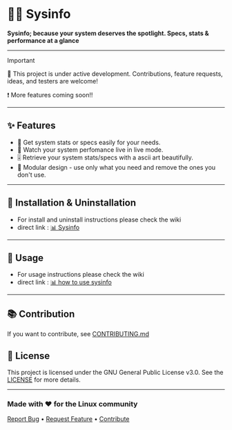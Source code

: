 # 👨‍💻 Sysinfo
**Sysinfo; because your system deserves the spotlight. Specs, stats & performance at a glance**

---

> [!IMPORTANT]
> 🚧 This project is under active development. Contributions, feature requests, ideas, and testers are welcome!
> 
> ❗ More features coming soon!!

---

## ✨ Features

- 🔄 Get system stats or specs easily for your needs.
- 📱 Watch your system perfomance live in live mode.
- 🎚️ Retrieve your system stats/specs with a ascii art beautifully.
- 🧩 Modular design - use only what you need and remove the ones you don't use.
---

## 💾 Installation & Uninstallation

- For install and uninstall instructions please check the wiki
- direct link : [📊 Sysinfo](https://github.com/quantumvoid0/sysinfo/wiki/🏠-Home)

---

## 🚀 Usage

- For usage instructions please check the wiki
- direct link : [📊 how to use sysinfo](https://github.com/quantumvoid0/sysinfo/wiki/🚀-Usage)

---

## 📚 Contribution

If you want to contribute, see [CONTRIBUTING.md](https://github.com/quantumvoid0/sysinfo/blob/main/CONTRIBUTING.md)


## 📄 License

This project is licensed under the GNU General Public License v3.0. See the [LICENSE](LICENSE) for more details.

---

### Made with ❤️ for the Linux community

[Report Bug](https://github.com/quantumvoid0/sysinfo/issues) •
[Request Feature](https://github.com/quantumvoid0/sysinfo/discussions) •
[Contribute](https://github.com/quantumvoid0/sysinfo/blob/main/CONTRIBUTING.md)
